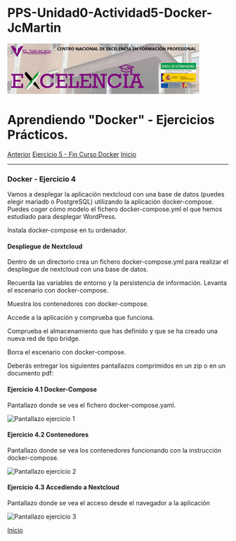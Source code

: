 # PPS-Unidad0-Actividad5-Docker-JcMartin

![logotipo IES Valle del Jerte](../imagenes/excelencia.jpeg)

Aprendiendo "Docker" - Ejercicios Prácticos.
======

[Anterior](./Ejercicio4.md)
[Ejercicio 5 - Fin Curso Docker](#Docker---Ejercicio-5)
[Inicio](./Ejercicio1.md)


--- 


### Docker - Ejercicio 4

Vamos a desplegar la aplicación nextcloud con una base de datos (puedes elegir mariadb o PostgreSQL) utilizando la aplicación docker-compose. Puedes coger cómo modelo el fichero docker-compose.yml el que hemos estudiado para desplegar WordPress.

Instala docker-compose en tu ordenador.


#### Despliegue de Nextcloud


Dentro de un directorio crea un fichero docker-compose.yml para realizar el despliegue de nextcloud con una base de datos.

Recuerda las variables de entorno y la persistencia de información.
Levanta el escenario con docker-compose.

Muestra los contenedores con docker-compose.

Accede a la aplicación y comprueba que funciona.

Comprueba el almacenamiento que has definido y que se ha creado una nueva red de tipo bridge.

Borra el escenario con docker-compose.


Deberás entregar los siguientes pantallazos comprimidos en un zip o en un documento pdf:

#### Ejercicio 4.1 Docker-Compose

Pantallazo donde se vea el fichero docker-compose.yaml.

![Pantallazo ejercicio 1](../imagenes/Docker4-compose1.png)

#### Ejercicio 4.2 Contenedores

Pantallazo donde se vea los contenedores funcionando con la instrucción docker-compose.

![Pantallazo ejercicio 2](../imagenes/Docker4-conte2.pnp)


#### Ejercicio 4.3 Accediendo a Nextcloud
Pantallazo donde se vea el acceso desde el navegador a la aplicación 

![Pantallazo ejercicio 3](../imagenes/Docker4-nexcloud3.png)


[Inicio](#Docker---Ejercicio-5)
